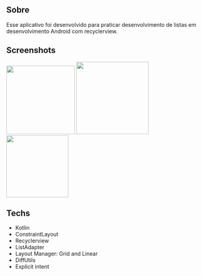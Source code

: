 ## Sobre
Esse aplicativo foi desenvolvido para praticar desenvolvimento de listas em desenvolvimento Android com recyclerview.

## Screenshots
<img src = "https://github.com/user-attachments/assets/a17feec5-7514-41d9-a30d-dbe3a638bd7d" width="180"/>
<img src = "https://github.com/user-attachments/assets/ab55e894-bd9f-42e2-afe9-431abf49c33a" width="190"/>
<img src = "https://github.com/user-attachments/assets/d9c53563-0169-48cd-ab69-1e9d3186045f" width="163"/>

## Techs
- Kotlin
- ConstraintLayout
- Recyclerview
- ListAdapter
- Layout Manager: Grid and Linear
- DiffUtils
- Explicit intent
